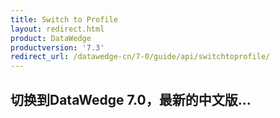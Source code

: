 ```yaml
---
title: Switch to Profile 
layout: redirect.html
product: DataWedge
productversion: '7.3'
redirect_url: /datawedge-cn/7-0/guide/api/switchtoprofile/
---
```


## 切换到DataWedge 7.0，最新的中文版...


